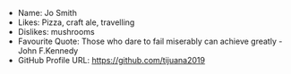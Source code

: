 - Name: Jo Smith
- Likes: Pizza, craft ale, travelling
- Dislikes: mushrooms
- Favourite Quote: Those who dare to fail miserably can achieve greatly - John F.Kennedy
- GitHub Profile URL: https://github.com/tijuana2019
